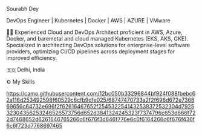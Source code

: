 Sourabh Dey 

DevOps Engineer | Kubernetes | Docker | AWS | AZURE | VMware

✍🏼 Experienced Cloud and DevOps Architect proficient in AWS, Azure, Docker, and baremetal and cloud managed Kubernetes (EKS, AKS, GKE). Specialized in architecting DevOps solutions for enterprise-level software providers, optimizing CI/CD pipelines across deployment stages for improved efficiency.

🇧🇩 Delhi, India

⚙️ My Skills

https://camo.githubusercontent.com/12bc050b33296844bf924f088fbebc62a116d253492598f60529c6cfb9dfe025/68747470733a2f2f696d672e736869656c64732e696f2f62616467652f2545322541432538372532304d792532304356253246526573756d652d3841324245323f7374796c653d666f722d7468652d6261646765266c6f676f3d646f776e6c6f6164266c6f676f436f6c6f723d7768697465
